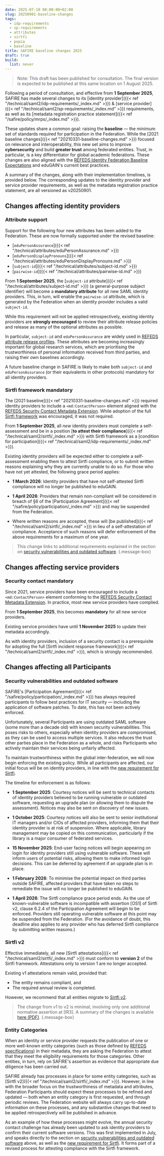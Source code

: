 ```yaml
---
date: 2025-07-10 08:00:00+02:00
slug: 20250901-baseline-changes
tags:
  - idp-requirements
  - sp-requirements
  - attributes
  - sirtfi
  - popia
  - baseline
title: SAFIRE baseline changes 2025
draft: true
build:
  list: never
---
```


> Note: This draft has been published for consultation. The final version is expected to be published at this same location on 1 August 2025.

Following a period of consultation, and effective from **1 September 2025**, SAFIRE has made several changes to its [identity provider]({{< ref "/technical/saml2/idp-requirements/_index.md" >}}) & [service provider]({{< ref "/technical/saml2/sp-requirements/_index.md" >}}) requirements, as well as its [metadata registration practice statement]({{< ref "/safire/policy/mrps/_index.md" >}}).<!--more-->

These updates share a common goal: raising the **baseline** — the minimum set of standards required for participation in the Federation. While the [2021 baseline changes]({{< ref "20210331-baseline-changes.md" >}}) focused on relevance and interoperability, this new set aims to improve **cybersecurity** and build **greater trust** among federated entities. Trust, in particular, is a key differentiator for global academic federations. These changes are also aligned with the [REFEDS Identity Federation Baseline Expectations](https://refeds.org/baseline-expectations) and eduGAIN's current best practices.

A summary of the changes, along with their implementation timelines, is provided below. The corresponding updates to the identity provider and service provider requirements, as well as the metadata registration practice statement, are all versioned as v20250901.

## Changes affecting identity providers

### Attribute support

Support for the following four new attributes has been added to the Federation. These are now formally supported under the revised baseline:

* [`eduPersonAssurance`]({{< ref "/technical/attributes/eduPersonAssurance.md" >}})
* [`eduPersonDisplayPronouns`]({{< ref "/technical/attributes/eduPersonDisplayPronouns.md" >}})
* [`subject-id`]({{< ref "/technical/attributes/subject-id.md" >}})
* [`pairwise-id`]({{< ref "/technical/attributes/pairwise-id.md" >}})

From **1 September 2025**, the [`subject-id` attribute]({{< ref "/technical/attributes/subject-id.md" >}}) (a general-purpose subject identifier) will become a **mandatory attribute** for all new SAML identity providers. This, in turn, will enable the `pairwise-id` attribute, which is generated by the Federation when an identity provider includes a valid `subject-id`.

While this requirement will not be applied retrospectively, existing identity providers are **strongly encouraged** to review their attribute release policies and release as many of the optional attributes as possible.

In particular, `subject-id` and `eduPersonAssurance` are widely used in [REFEDS attribute release profiles](https://wiki.refeds.org/display/ENT/Entity-Categories+Home). These attributes are becoming increasingly important for global research services, which are prioritising the trustworthiness of personal information received from third parties, and raising their own baselines accordingly.

A future baseline change in SAFIRE is likely to make both `subject-id` and `eduPersonAssurance` (or their equivalents in other protocols) mandatory for all identity providers.

### Sirtfi framework mandatory

The [2021 baseline]({{< ref "20210331-baseline-changes.md" >}}) required identity providers to include a `<md:ContactPerson>` element aligned with the [REFEDS Security Contact Metadata Extension](https://refeds.org/metadata/contactType/security). While adoption of the full [Sirtfi framework](http://refeds.org/sirtfi) was encouraged, it was not required.

From **1 September 2025**, all *new* identity providers must complete a self-assessment and be in a position [**to attest their compliance**]({{< ref "/technical/saml2/sirtfi/_index.md" >}}) with Sirtfi framework as a [condition for participation]({{< ref "/technical/saml2/idp-requirements/_index.md" >}}).

Existing identity providers will be expected either to complete a self-assessment enabling them to attest Sirtfi compliance, or to submit written reasons explaining why they are currently unable to do so. For those who have not yet attested, the following grace period applies:

- **1 March 2026**: Identity providers that have not self-attested Sirtfi compliance will no longer be published to eduGAIN.

- **1 April 2026**: Providers that remain non-compliant will be considered in breach of §6 of the [Participation Agreement]({{< ref "/safire/policy/participation/_index.md" >}}) and may be suspended from the Federation.

- Where written reasons are accepted, these will [be published]({{< ref "/technical/saml2/sirtfi/_index.md" >}}) in lieu of a self-attestation of compliance. Acceptance of such reasons will defer enforcement of the above requirements for a maximum of one year.

> This change links to additional requirements explained in the section on [security vulnerabilities and outdated software](#security-vulnerabilities-and-outdated-software).
{.message-box}

## Changes affecting service providers

### Security contact mandatory

Since 2021, service providers have been encouraged to include a `<md:ContactPerson>` element conforming to the [REFEDS Security Contact Metadata Extension](https://refeds.org/metadata/contactType/security). In practice, most new service providers have complied.

From **1 September 2025**, this becomes **mandatory** for all new service providers.

Existing service providers have until **1 November 2025** to update their metadata accordingly.

As with identity providers, inclusion of a security contact is a prerequisite for adopting the full [Sirtfi incident response framework]({{< ref "/technical/saml2/sirtfi/_index.md" >}}), which is strongly recommended.

## Changes affecting all Participants

### Security vulnerabilities and outdated software

SAFIRE's [Participation Agreement]({{< ref "/safire/policy/participation/_index.md" >}}) has always required participants to follow best practices for IT security — including the application of software patches. To date, this has not been actively enforced.

Unfortunately, several Participants are using outdated SAML software (some more than a decade old) with known security vulnerabilities. This poses risks to others, especially when identity providers are compromised, as they can be used to access multiple services. It also reduces the trust other parties place in the Federation as a whole, and risks Participants who actively maintain their services being unfairly affected.

To maintain trustworthiness within the global inter-federation, we will now begin enforcing the existing policy. While all participants are affected, our initial focus will be on identity providers, in line with the [new requirement for Sirtfi](#sirfi-framework-mandatory).

The timeline for enforcement is as follows:

 - **1 September 2025**: Courtesy notices will be sent to technical contacts of identity providers believed to be running vulnerable or outdated software, requesting an upgrade plan (or allowing them to dispute the assessment). Notices may also be sent on discovery of new issues.

 - **1 October 2025**: Courtesy notices will also be sent to senior institutional IT managers and/or CIOs of affected providers, informing them that their identity provider is at risk of suspension. Where applicable, library management may be copied on this communication, particularly if the library is a major consumer of federated services.

 - **15 November 2025**: End-user facing notices will begin appearing on login for identity providers still using vulnerable software. These will inform users of potential risks, allowing them to make informed login decisions. This can be deferred by agreement if an upgrade plan is in place.

 - **1 February 2026**: To minimise the potential impact on third parties outside SAFIRE, affected providers that have taken no steps to remediate the issue will no longer be published to eduGAIN.

 - **1 April 2026**: The Sirtfi compliance grace period ends. As the use of known-vulnerable software is incompatible with assertion [OS1] of Sirtfi v2, clause 6.2.4 of the Participation Agreement will begin to be enforced. Providers still operating vulnerable software at this point may be suspended from the Federation. (For the avoidance of doubt, this deadline also applies to any provider who has deferred Sirtfi compliance by submitting written reasons.)

### Sirtfi v2

Effective immediately, all new [Sirtfi attestations]({{< ref "/technical/saml2/sirtfi/_index.md" >}}) must conform to **version 2** of the Sirtfi framework. Attestations only to version 1 are no longer accepted.

Existing v1 attestations remain valid, provided that:

 - The entity remains compliant, and
 - The required annual review is completed.

However, we recommend that all entities migrate to [Sirtfi v2](https://refeds.org/sirtfi).

> The change from v1 to v2 is minimal, involving only one additional normative assertion at [IR3]. A summary of the changes is available [here (PDF)](https://refeds.org/wp-content/uploads/2022/08/Coexistence-of-Sirtfi-v1-and-v2.pdf).
{.message-box}

### Entity Categories

When an identity or service provider requests the publication of one or more well-known entity categories (such as those defined by [REFEDS specifications](https://refeds.org/specifications)) in their metadata, they are asking the Federation to attest that they meet the eligibility requirements for those categories. Other entities, in turn, rely on SAFIRE's assertion as evidence that appropriate due diligence has been carried out.

SAFIRE already has processes in place for some entity categories, such as [Sirtfi v2]({{< ref "/technical/saml2/sirtfi/_index.md" >}}). However, in line with the broader focus on the trustworthiness of metadata and attributes, Federation Participants should expect these processes to be refined and updated — both when an entity category is first requested, and through periodic reviews. The Federation website will always carry up-to-date information on these processes, and any substantive changes that need to be applied retrospectively will be published in advance.

As an example of how these processes might evolve, the annual security contact challenge has already been updated to ask identity providers to confirm their current software versions. This was first implemented in July, and speaks directly to the section on [security vulnerabilities and outdated software](#security-vulnerabilities-and-outdated-software) above, as well as the [new requirement for Sirtfi](#sirtfi-framework-mandatory). It forms part of a revised process for attesting compliance with the Sirtfi framework.

